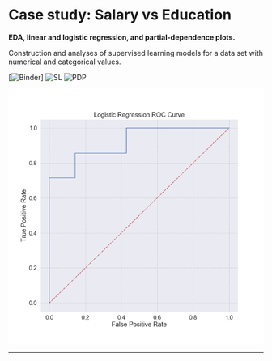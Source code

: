 # Case study: Salary vs Education

__EDA, linear and logistic regression, and partial-dependence plots.__ 

Construction and analyses of supervised learning models for a data set with numerical and categorical values.

[![Binder](https://mybinder.org/v2/gh/hectoramirez/CS_salary_vs_education/master?filepath=Project.ipynb)]
![SL](https://img.shields.io/badge/%20-Supervised%20Learning-informational)
![PDP](https://img.shields.io/badge/%20-Partial--Dependence%20plots-green)

![ROC](roc.png)

---